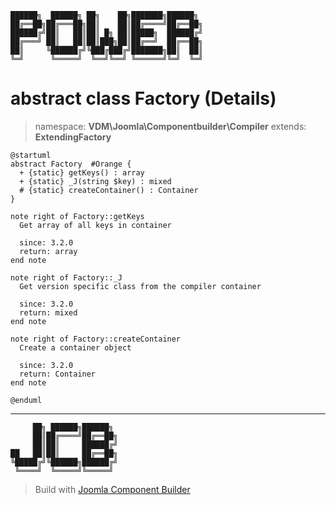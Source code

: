 ```
██████╗  ██████╗ ██╗    ██╗███████╗██████╗
██╔══██╗██╔═══██╗██║    ██║██╔════╝██╔══██╗
██████╔╝██║   ██║██║ █╗ ██║█████╗  ██████╔╝
██╔═══╝ ██║   ██║██║███╗██║██╔══╝  ██╔══██╗
██║     ╚██████╔╝╚███╔███╔╝███████╗██║  ██║
╚═╝      ╚═════╝  ╚══╝╚══╝ ╚══════╝╚═╝  ╚═╝
```
# abstract class Factory (Details)
> namespace: **VDM\Joomla\Componentbuilder\Compiler**
> extends: **ExtendingFactory**
```uml
@startuml
abstract Factory  #Orange {
  + {static} getKeys() : array
  + {static} _J(string $key) : mixed
  # {static} createContainer() : Container
}

note right of Factory::getKeys
  Get array of all keys in container

  since: 3.2.0
  return: array
end note

note right of Factory::_J
  Get version specific class from the compiler container

  since: 3.2.0
  return: mixed
end note

note right of Factory::createContainer
  Create a container object

  since: 3.2.0
  return: Container
end note
 
@enduml
```

---
```
     ██╗ ██████╗██████╗
     ██║██╔════╝██╔══██╗
     ██║██║     ██████╔╝
██   ██║██║     ██╔══██╗
╚█████╔╝╚██████╗██████╔╝
 ╚════╝  ╚═════╝╚═════╝
```
> Build with [Joomla Component Builder](https://git.vdm.dev/joomla/Component-Builder)

